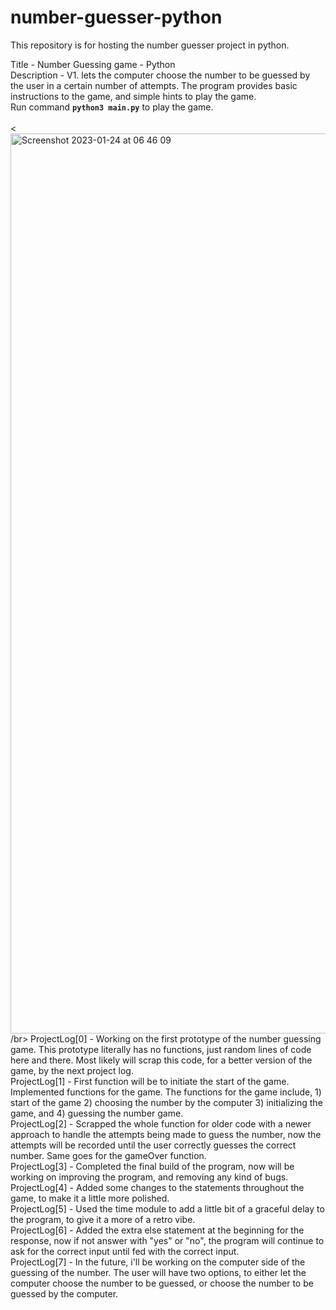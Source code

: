 # number-guesser-python
This repository is for hosting the number guesser project in python.

Title - Number Guessing game - Python</br>
Description - V1. lets the computer choose the number to be guessed by the user in a certain number of attempts. The program provides basic instructions to the game, and simple hints to play the game. </br>
Run command **`python3 main.py`** to play the game. </br>
</br>
<<img width="1440" alt="Screenshot 2023-01-24 at 06 46 09" src="https://user-images.githubusercontent.com/37664832/214193279-26e763c5-a6aa-4f93-b384-4ec7b1d8f9df.png">
/br>
ProjectLog[0] - Working on the first prototype of the number guessing game. This prototype literally has no functions, just random lines of code here and there. Most likely will scrap this code, for a better version of the game, by the next project log. </br>
ProjectLog[1] - First function will be to initiate the start of the game. Implemented functions for the game. The functions for the game include, 1) start of the game 2) choosing the number by the computer 3) initializing the game, and 4) guessing the number game.</br>
ProjectLog[2] - Scrapped the whole function for older code with a newer approach to handle the attempts being made to guess the number, now the attempts will be recorded until the user correctly guesses the correct number. Same goes for the gameOver function. </br>
ProjectLog[3] - Completed the final build of the program, now will be working on improving the program, and removing any kind of bugs. </br>
ProjectLog[4] - Added some changes to the statements throughout the game, to make it a little more polished. </br>
ProjectLog[5] - Used the time module to add a little bit of a graceful delay to the program, to give it a more of a retro vibe. </br>
ProjectLog[6] - Added the extra else statement at the beginning for the response, now if not answer with "yes" or "no", the program will continue to ask for the correct input until fed with the correct input. </br>
ProjectLog[7] - In the future, i'll be working on the computer side of the guessing of the number. The user will have two options, to either let the computer choose the number to be guessed, or choose the number to be guessed by the computer. </br>
